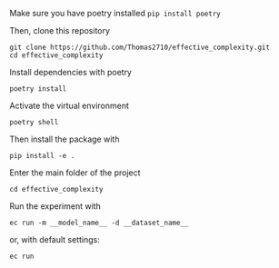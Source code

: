 Make sure you have poetry installed
```pip install poetry```

Then, clone this repository
```
git clone https://github.com/Thomas2710/effective_complexity.git
cd effective_complexity
```

Install dependencies with poetry
```
poetry install
```
Activate the virtual environment
```
poetry shell
```
Then install the package with 
```
pip install -e .
```

Enter the main folder of the project
```
cd effective_complexity
```

Run the experiment with 
```
ec run -m __model_name__ -d __dataset_name__
```

or, with default settings:
```
ec run
```
